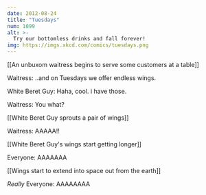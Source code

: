 ```yaml
---
date: 2012-08-24
title: "Tuesdays"
num: 1099
alt: >-
  Try our bottomless drinks and fall forever!
img: https://imgs.xkcd.com/comics/tuesdays.png
---
```

[[An unbuxom waitress begins to serve some customers at a table]]

Waitress: ..and on Tuesdays we offer endless wings.

White Beret Guy: Haha, cool.  i have those.

Waitress: You what?

[[White Beret Guy sprouts a pair of wings]]

Waitress: AAAAA!!

[[White Beret Guy's wings start getting longer]]

Everyone: AAAAAAA

[[Wings start to extend into space out from the earth]]

*Really* Everyone: AAAAAAAA

